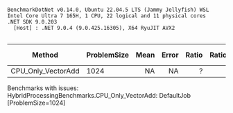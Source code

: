 ```

BenchmarkDotNet v0.14.0, Ubuntu 22.04.5 LTS (Jammy Jellyfish) WSL
Intel Core Ultra 7 165H, 1 CPU, 22 logical and 11 physical cores
.NET SDK 9.0.203
  [Host] : .NET 9.0.4 (9.0.425.16305), X64 RyuJIT AVX2


```
| Method             | ProblemSize | Mean | Error | Ratio | RatioSD | Alloc Ratio |
|------------------- |------------ |-----:|------:|------:|--------:|------------:|
| CPU_Only_VectorAdd | 1024        |   NA |    NA |     ? |       ? |           ? |

Benchmarks with issues:
  HybridProcessingBenchmarks.CPU_Only_VectorAdd: DefaultJob [ProblemSize=1024]
